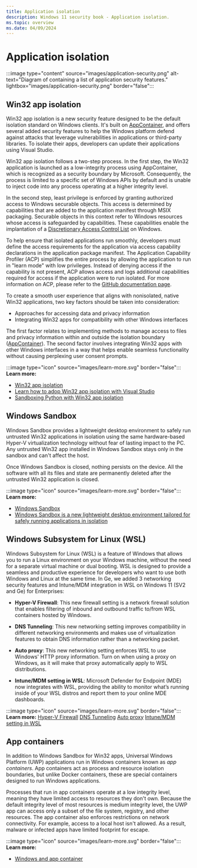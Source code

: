 ```yaml
---
title: Application isolation
description: Windows 11 security book - Application isolation.
ms.topic: overview
ms.date: 04/09/2024
---
```


# Application isolation

:::image type="content" source="images/application-security.png" alt-text="Diagram of containing a list of application security features." lightbox="images/application-security.png" border="false":::

## Win32 app isolation

Win32 app isolation is a new security feature designed to be the default isolation standard on Windows clients. It's built on [AppContainer](/windows/win32/secauthz/implementing-an-appcontainer), and offers several added security features to help the Windows platform defend against attacks that leverage vulnerabilities in applications or third-party libraries. To isolate their apps, developers can update their applications using Visual Studio. 

Win32 app isolation follows a two-step process. In the first step, the Win32 application is launched as a low-integrity process using AppContainer, which is recognized as a security boundary by Microsoft. Consequently, the process is limited to a specific set of Windows APIs by default and is unable to inject code into any process operating at a higher integrity level.

In the second step, least privilege is enforced by granting authorized access to Windows securable objects. This access is determined by capabilities that are added to the application manifest through MSIX packaging. Securable objects in this context refer to Windows resources whose access is safeguarded by capabilities. These capabilities enable the implantation of a [Discretionary Access Control List](/windows/win32/secauthz/access-control-lists) on Windows.

To help ensure that isolated applications run smoothly, developers must define the access requirements for the application via access capability declarations in the application package manifest. The Application Capability Profiler (ACP) simplifies the entire process by allowing the application to run in "learn mode" with low privileges. Instead of denying access if the capability is not present, ACP allows access and logs additional capabilities required for access if the application were to run isolated. For more information on ACP, please refer to the [GitHub documentation page](https://github.com/microsoft/win32-app-isolation/blob/main/docs/profiler/application-capability-profiler.md#stack-tracing---acp-stacktracewpaprofile).

To create a smooth user experience that aligns with nonisolated, native Win32 applications, two key factors should be taken into consideration:

- Approaches for accessing data and privacy information
- Integrating Win32 apps for compatibility with other Windows interfaces

The first factor relates to implementing methods to manage access to files and privacy information within and outside the isolation boundary ([AppContainer](/windows/win32/secauthz/implementing-an-appcontainer)). The second factor involves integrating Win32 apps with other Windows interfaces in a way that helps enable seamless functionality without causing perplexing user consent prompts.

:::image type="icon" source="images/learn-more.svg" border="false"::: **Learn more:**

- [Win32 app isolation](https://github.com/microsoft/win32-app-isolation)
- [Learn how to adop Win32 app isolation with Visual Studio](https://github.com/microsoft/win32-app-isolation/blob/main/docs/packaging/packaging-with-visual-studio.md)
- [Sandboxing Python with Win32 app isolation](https://blogs.windows.com/windowsdeveloper/2024/03/06/sandboxing-python-with-win32-app-isolation/)

## Windows Sandbox

Windows Sandbox provides a lightweight desktop environment to safely run untrusted Win32 applications in isolation using the same hardware-based Hyper-V virtualization technology without fear of lasting impact to the PC. Any untrusted Win32 app installed in Windows Sandbox stays only in the sandbox and can't affect the host.

Once Windows Sandbox is closed, nothing persists on the device. All the software with all its files and state are permanently deleted after the untrusted Win32 application is closed.

:::image type="icon" source="images/learn-more.svg" border="false"::: **Learn more:**

- [Windows Sandbox](/windows/security/threat-protection/windows-sandbox/windows-sandbox-overview)
- [Windows Sandbox is a new lightweight desktop environment tailored for safely
running applications in isolation](https://techcommunity.microsoft.com/t5/windows-os-platform-blog/windows-sandbox/ba-p/301849)

## Windows Subsystem for Linux (WSL) 
Windows Subsystem for Linux (WSL) is a feature of Windows that allows you to run a Linux environment on your Windows machine, without the need for a separate virtual machine or dual booting. WSL is designed to provide a seamless and productive experience for developers who want to use both Windows and Linux at the same time. In Ge, we added 3 networking security features and Intune/MDM integration in WSL on Windows 11 (SV2 and Ge) for Enterprises: 
- **Hyper-V Firewall**: This new firewall setting is a network firewall solution that enables filtering of inbound and outbound traffic to/from WSL containers hosted by Windows.

- **DNS Tunneling**: This new networking setting improves compatibility in different networking environments and makes use of virtualization features to obtain DNS information rather than a networking packet. 

- **Auto proxy**: This new networking setting enforces WSL to use Windows' HTTP proxy information. Turn on when using a proxy on Windows, as it will make that proxy automatically apply to WSL distributions.

- **Intune/MDM setting in WSL**: Microsoft Defender for Endpoint (MDE) now integrates with WSL, providing the ability to monitor what’s running inside of your WSL distros and report them to your online MDE dashboards.

:::image type="icon" source="images/learn-more.svg" border="false"::: **Learn more:**
[Hyper-V Firewall](/windows/security/operating-system-security/network-security/windows-firewall/hyper-v-firewall)
[DNS Tunneling](/windows/wsl/networking#dns-tunneling)
[Auto proxy](/windows/wsl/networking#auto-proxy)
[Intune/MDM setting in WSL](/windows/wsl/intune)


## App containers

In addition to Windows Sandbox for Win32 apps, Universal Windows Platform (UWP) applications run in Windows containers known as *app containers*. App containers act as process and resource isolation boundaries, but unlike Docker containers, these are special containers designed to run Windows applications.

Processes that run in app containers operate at a low integrity level, meaning they have limited access to resources they don't own. Because the default integrity level of most resources is medium integrity level, the UWP app can access only a subset of the file system, registry, and other resources. The app container also enforces restrictions on network connectivity. For example, access to a local host isn't allowed. As a result, malware or infected apps have limited footprint for escape.

:::image type="icon" source="images/learn-more.svg" border="false"::: **Learn more:**

- [Windows and app container](/windows/apps/windows-app-sdk/migrate-to-windows-app-sdk/feature-mapping-table?source=recommendations)

